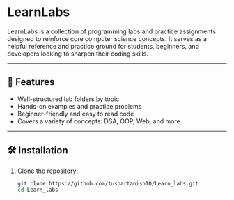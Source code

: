 # LearnLabs

LearnLabs is a collection of programming labs and practice assignments designed to reinforce core computer science concepts. It serves as a helpful reference and practice ground for students, beginners, and developers looking to sharpen their coding skills.

---

## 🚀 Features

- Well-structured lab folders by topic
- Hands-on examples and practice problems
- Beginner-friendly and easy to read code
- Covers a variety of concepts: DSA, OOP, Web, and more

---

## 🛠️ Installation

1. Clone the repository:
   ```bash
   git clone https://github.com/tushartanish10/Learn_labs.git
   cd Learn_labs

